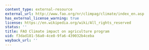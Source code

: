 ```yaml
---
content_type: external-resource
external_url: http://www.fao.org/nr/climpag/climate/index_en.asp
has_external_license_warning: true
license: https://en.wikipedia.org/wiki/All_rights_reserved
status: ''
title: FAO Climate impact on agriculture program
uid: f3dad181-56a0-4ce8-9fa6-439032b4ceba
wayback_url: ''
---
```

